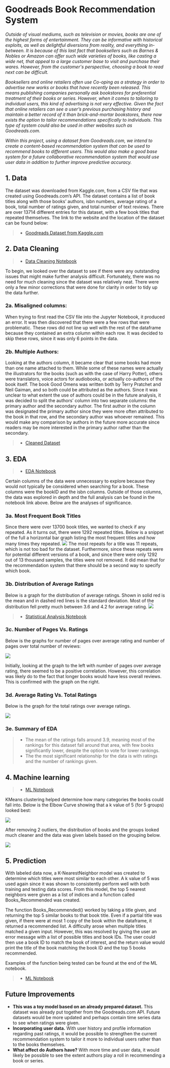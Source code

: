 # Goodreads Book Recommendation System
*Outside of visual mediums, such as television or movies, books are one of the highest forms of entertainment. They can be informative with historical exploits, as well as delightful diversions from reality, and everything in-between. It is because of this last fact that booksellers such as Barnes & Nobles or Amazon can offer such wide varieties of books, like casting a wide net, that appeal to a large customer base to visit and purchase their wares. However, from the customer's perspective, choosing a book to read next can be difficult.*

*Booksellers and online retailers often use Co-oping as a strategy in order to advertise new works or books that have recently been released. This means publishing companies personally ask bookstores for preferential treatment of their books or series. However, when it comes to tailoring to individual users, this kind of advertising is not very effective. Given the fact that online retailers can see a user’s previous purchasing history and maintain a better record of it than brick-and-mortar bookstores, there now exists the option to tailor recommendations specifically to individuals. This type of system could also be used in other websites such as Goodreads.com.*

*Within this project, using a dataset from Goodreads.com, we intend to create a content-based recommendation system that can be used to recommend books to different users. This would also make a good base system for a future collaborative recommendation system that would use user data in addition to further improve predictive accuracy.*

## 1. Data
The dataset was downloaded from Kaggle.com, from a CSV file that was created using Goodreads.com’s API. The dataset contains a list of book titles along with those books’ authors, isbn numbers, average rating of a book, total number of ratings given, and total number of text reviews. There are over 13714 different entries for this dataset, with a few book titles that repeated themselves. The link to the website and the location of the dataset can be found below:

>* [Goodreads Dataset from Kaggle.com](https://www.kaggle.com/jealousleopard/goodreadsbooks)

## 2. Data Cleaning
>* [Data Cleaning Notebook](https://github.com/R-Yamin/Book_Recommendation_System/blob/master/1.%20Data_Cleaning.ipynb)

To begin, we looked over the dataset to see if there were any outstanding issues that might make further analysis difficult. Fortunately, there was no need for much cleaning since the dataset was relatively neat. There were only a few minor corrections that were done for clarity in order to tidy up the data further.
### 2a. Misaligned columns:
When trying to first read the CSV file into the Jupyter Notebook, it produced an error. It was then discovered that there were a few rows that were problematic. These rows did not line up well with the rest of the dataframe because they contained an extra column within each row. It was decided to skip these rows, since it was only 6 points in the data.
### 2b. Multiple Authors:
Looking at the authors column, it became clear that some books had more than one name attached to them. While some of these names were actually the illustrators for the books (such as with the case of Harry Potter), others were translators, voice actors for audiobooks, or actually co-authors of the book itself. The book Good Omens was written both by Terry Pratchet and Neil Gaiman, and so both could be attributed as the authors.
Since it was unclear to what extent the use of authors could be in the future analysis, it was decided to split the authors’ column into two separate columns: the primary author and the secondary author. The first author in the column was designated the primary author since they were more often attributed to the book in that row, and the secondary author was whoever remained. This would make any comparison by authors in the future more accurate since readers may be more interested in the primary author rather than the secondary.

>* [Cleaned Dataset](https://github.com/R-Yamin/Book_Recommendation_System/tree/master/Clean_data)

## 3. EDA
>* [EDA Notebook](https://github.com/R-Yamin/Book_Recommendation_System/blob/master/2.%20EDA%20of%20Goodread%20Books.ipynb)

Certain columns of the data were unnecessary to explore because they would not typically be considered when searching for a book. These columns were the bookID and the isbn columns. Outside of those columns, the data was explored in depth and the full analysis can be found in the notebook link above. Below are the analyses of significance.

### 3a. Most Frequent Book Titles
Since there were over 13700 book titles, we wanted to check if any repeated. As it turns out, there were 1292 repeated titles. Below is a snippet of the full a horizontal bar graph listing the most frequent titles and how many times they repeated.
![](https://github.com/R-Yamin/Book_Recommendation_System/blob/master/Saved_images/book_title_frequency.png)
The most repeats for a title was 11 repeats, which is not too bad for the dataset. Furthermore, since these repeats were for potential different versions of a book, and since there were only 1292 out of 13 thousand samples, the titles were not removed. It did mean that for the recommendation system that there should be a second way to specify which book.

### 3b. Distribution of Average Ratings
Below is a graph for the distribution of average ratings. Shown in solid red is the mean and in dashed red lines is the standard deviation. Most of the distribution fell pretty much between 3.6 and 4.2 for average rating.
![](https://github.com/R-Yamin/Book_Recommendation_System/blob/master/Saved_images/Ratings_distribution.png)
>* [Statistical Analysis Notebook](https://github.com/R-Yamin/Book_Recommendation_System/blob/master/3.%20Statistical%20Analysis.ipynb)

### 3c. Number of Pages Vs. Ratings
Below is the graphs for number of pages over average rating and number of pages over total number of reviews:

![](https://github.com/R-Yamin/Book_Recommendation_System/blob/master/Saved_images/Ratings_pages_reviews.png)

Initially, looking at the graph to the left with number of pages over average rating, there seemed to be a positive correlation. However, this correlation was likely do to the fact that longer books would have less overall reviews. This is confirmed with the graph on the right.

### 3d. Average Rating Vs. Total Ratings
Below is the graph for the total ratings over average ratings.

![](https://github.com/R-Yamin/Book_Recommendation_System/blob/master/Saved_images/ratings_count.png)

### 3e. Summary of EDA
>* The mean of the ratings falls around 3.9, meaning most of the rankings for this dataset fall around that area, with few books significantly lower, despite the option to vote for lower rankings.
>* The the most significant relationship for the data is with ratings and the number of rankings given.

## 4. Machine learning
>* [ML Notebook](https://github.com/R-Yamin/Book_Recommendation_System/blob/master/4.%20Machine%20Learning%20and%20Predictive%20Modeling.ipynb)

KMeans clustering helped determine how many categories the books could fall into. Below is the Elbow Curve showing that a k value of 5 (for 5 groups) looked best:

![](https://github.com/R-Yamin/Book_Recommendation_System/blob/master/Saved_images/Elbow_curve.png)

After removing 2 outliers, the distribution of books and the groups looked much cleaner and the data was given labels based on the grouping below.

![](https://github.com/R-Yamin/Book_Recommendation_System/blob/master/Saved_images/Kmeans_clustering_final.png)

## 5. Prediction
With labeled data now, a K-NearestNeighbor model was created to determine which titles were most similar to each other. A k value of 5 was used again since it was shown to consistently perform well with both training and testing data scores. From this model, the top 5 nearest neighbors were given as a list of indices and a function called Books_Recommended was created.

The function Books_Recommended() worked by taking a title given, and returning the top 5 similar books to that book title. Even if a partial title was given, if there were at most 1 copy of the book within the dataframe, it returned a recommended list. A difficulty arose when multiple titles matched a given input. However, this was resolved by giving the user an error message with a list of possible titles and book IDs. The user could then use a book ID to match the book of interest, and the return value would print the title of the book matching the book ID and the top 5 books recommended.

Examples of the function being tested can be found at the end of the ML notebook.
>* [ML Notebook](https://github.com/R-Yamin/Book_Recommendation_System/blob/master/4.%20Machine%20Learning%20and%20Predictive%20Modeling.ipynb)

## Future Improvements
* __This was a toy model based on an already prepared dataset.__ This dataset was already put together from the Goodreads.com API. Future datasets would be more updated and perhaps contain time series data to see when ratings were given. 
* __Incorporating user data.__ With user history and profile information regarding past ratings, it would be possible to strengthen the current recommendation system to tailor it more to individual users rather than to the books themselves.
* __What affect do Authors have?__ With more time and user data, it would likely be possible to see the extent authors play a roll in recommending a book or series.
